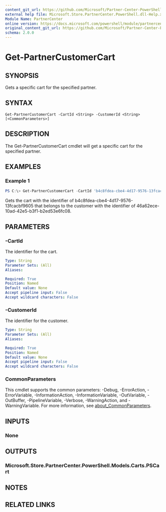 ```yaml
---
content_git_url: https://github.com/Microsoft/Partner-Center-PowerShell/blob/master/docs/help/Get-PartnerCustomerCart.md
external help file: Microsoft.Store.PartnerCenter.PowerShell.dll-Help.xml
Module Name: PartnerCenter
online version: https://docs.microsoft.com/powershell/module/partnercenter/Get-PartnerCustomerCart
original_content_git_url: https://github.com/Microsoft/Partner-Center-PowerShell/blob/master/docs/help/Get-PartnerCustomerCart.md
schema: 2.0.0
---
```


# Get-PartnerCustomerCart

## SYNOPSIS
Gets a specific cart for the specified partner.

## SYNTAX

```
Get-PartnerCustomerCart -CartId <String> -CustomerId <String> [<CommonParameters>]
```

## DESCRIPTION
The Get-PartnerCustomerCart cmdlet will get a specific cart for the specified partner.

## EXAMPLES

### Example 1
```powershell
PS C:\> Get-PartnerCustomerCart -CartId 'b4c8fdea-cbe4-4d17-9576-13fcacbf9605' -CustomerId '46a62ece-10ad-42e5-b3f1-b2ed53e6fc08'
```

Gets the cart with the identifier of b4c8fdea-cbe4-4d17-9576-13fcacbf9605 that belongs to the customer with the identifier of 46a62ece-10ad-42e5-b3f1-b2ed53e6fc08.

## PARAMETERS

### -CartId
The identifier for the cart.

```yaml
Type: String
Parameter Sets: (All)
Aliases:

Required: True
Position: Named
Default value: None
Accept pipeline input: False
Accept wildcard characters: False
```

### -CustomerId
The identifier for the customer.

```yaml
Type: String
Parameter Sets: (All)
Aliases:

Required: True
Position: Named
Default value: None
Accept pipeline input: False
Accept wildcard characters: False
```

### CommonParameters
This cmdlet supports the common parameters: -Debug, -ErrorAction, -ErrorVariable, -InformationAction, -InformationVariable, -OutVariable, -OutBuffer, -PipelineVariable, -Verbose, -WarningAction, and -WarningVariable. For more information, see [about_CommonParameters](http://go.microsoft.com/fwlink/?LinkID=113216).

## INPUTS

### None

## OUTPUTS

### Microsoft.Store.PartnerCenter.PowerShell.Models.Carts.PSCart

## NOTES

## RELATED LINKS
